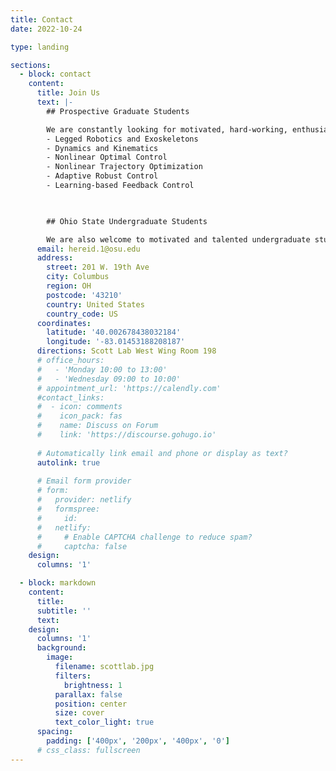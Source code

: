 ```yaml
---
title: Contact
date: 2022-10-24

type: landing

sections:
  - block: contact
    content:
      title: Join Us
      text: |-
        ## Prospective Graduate Students

        We are constantly looking for motivated, hard-working, enthusiastic Master and Ph.D. students with research interests that are well aligned with ours. For graduate student positions, you must already be admitted to a graduate program at the Ohio State University to be considered. For additional questions, please email Dr. Hereid with your CV snd a cover letter describing your research background. The potential research topics include but not limited to:
        - Legged Robotics and Exoskeletons
        - Dynamics and Kinematics
        - Nonlinear Optimal Control 
        - Nonlinear Trajectory Optimization 
        - Adaptive Robust Control 
        - Learning-based Feedback Control

        

        ## Ohio State Undergraduate Students

        We are also welcome to motivated and talented undergraduate students to help us achieve the goals in the Cyberbotics Lab. Ohio State Undergraduate students who are interested in robotics particularly legged locomotion and autonomous control, please contact Dr. Hereid with your CV and a statement of your research interests.
      email: hereid.1@osu.edu
      address:
        street: 201 W. 19th Ave
        city: Columbus
        region: OH
        postcode: '43210'
        country: United States
        country_code: US
      coordinates:
        latitude: '40.002678438032184'
        longitude: '-83.01453188208187'
      directions: Scott Lab West Wing Room 198
      # office_hours:
      #   - 'Monday 10:00 to 13:00'
      #   - 'Wednesday 09:00 to 10:00'
      # appointment_url: 'https://calendly.com'
      #contact_links:
      #  - icon: comments
      #    icon_pack: fas
      #    name: Discuss on Forum
      #    link: 'https://discourse.gohugo.io'
    
      # Automatically link email and phone or display as text?
      autolink: true
    
      # Email form provider
      # form:
      #   provider: netlify
      #   formspree:
      #     id:
      #   netlify:
      #     # Enable CAPTCHA challenge to reduce spam?
      #     captcha: false
    design:
      columns: '1'

  - block: markdown
    content:
      title:
      subtitle: ''
      text:
    design:
      columns: '1'
      background:
        image: 
          filename: scottlab.jpg
          filters:
            brightness: 1
          parallax: false
          position: center
          size: cover
          text_color_light: true
      spacing:
        padding: ['400px', '200px', '400px', '0']
      # css_class: fullscreen
---
```

